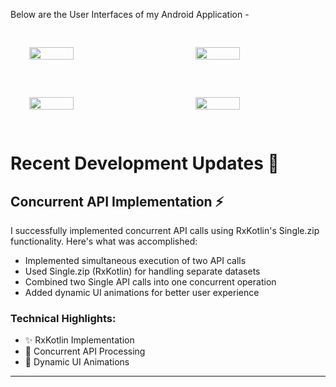 Below are the User Interfaces of my Android Application - 


<div style="padding: 30px;">
  <div style="display: flex; justify-content: space-between; gap: 60px; margin-bottom: 60px;">
    <img src="https://github.com/user-attachments/assets/988af2f3-2206-4ebf-abb1-29727e8063ee" width="40%" />
    <img src="https://github.com/user-attachments/assets/d5c75f2c-b359-4ccc-879c-92ad947f7c45" width="40%" />
  </div>

  <div style="display: flex; justify-content: space-between; gap: 60px;">
    <img src="https://github.com/user-attachments/assets/a53e1baa-195a-4e91-bd6c-51deaf0c550e" width="40%" />
    <img src="https://github.com/user-attachments/assets/05a69c5b-14b4-414e-9437-af9e09438077" width="40%" />
  </div>
</div>



# Recent Development Updates 🚀

## Concurrent API Implementation ⚡

I successfully implemented concurrent API calls using RxKotlin's Single.zip functionality. Here's what was accomplished:

- Implemented simultaneous execution of two API calls
- Used Single.zip (RxKotlin) for handling separate datasets
- Combined two Single API calls into one concurrent operation
- Added dynamic UI animations for better user experience

### Technical Highlights:
- ✨ RxKotlin Implementation
- 🔄 Concurrent API Processing
- 💫 Dynamic UI Animations

---

